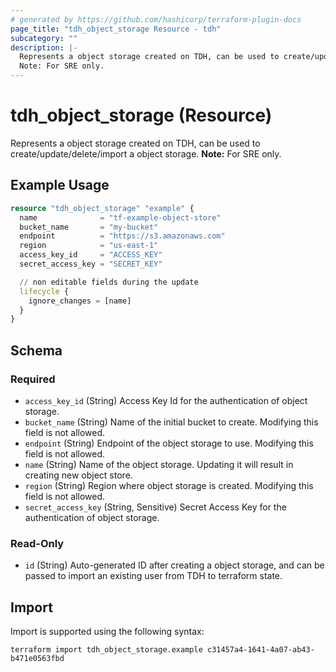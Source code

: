 ```yaml
---
# generated by https://github.com/hashicorp/terraform-plugin-docs
page_title: "tdh_object_storage Resource - tdh"
subcategory: ""
description: |-
  Represents a object storage created on TDH, can be used to create/update/delete/import a object storage.
  Note: For SRE only.
---
```


# tdh_object_storage (Resource)

Represents a object storage created on TDH, can be used to create/update/delete/import a object storage.
**Note:** For SRE only.

## Example Usage

```terraform
resource "tdh_object_storage" "example" {
  name              = "tf-example-object-store"
  bucket_name       = "my-bucket"
  endpoint          = "https://s3.amazonaws.com"
  region            = "us-east-1"
  access_key_id     = "ACCESS_KEY"
  secret_access_key = "SECRET_KEY"

  // non editable fields during the update
  lifecycle {
    ignore_changes = [name]
  }
}
```

<!-- schema generated by tfplugindocs -->
## Schema

### Required

- `access_key_id` (String) Access Key Id for the authentication of object storage.
- `bucket_name` (String) Name of the initial bucket to create. Modifying this field is not allowed.
- `endpoint` (String) Endpoint of the object storage to use. Modifying this field is not allowed.
- `name` (String) Name of the object storage. Updating it will result in creating new object store.
- `region` (String) Region where object storage is created. Modifying this field is not allowed.
- `secret_access_key` (String, Sensitive) Secret Access Key for the authentication of object storage.

### Read-Only

- `id` (String) Auto-generated ID after creating a object storage, and can be passed to import an existing user from TDH to terraform state.

## Import

Import is supported using the following syntax:

```shell
terraform import tdh_object_storage.example c31457a4-1641-4a07-ab43-b471e0563fbd
```
